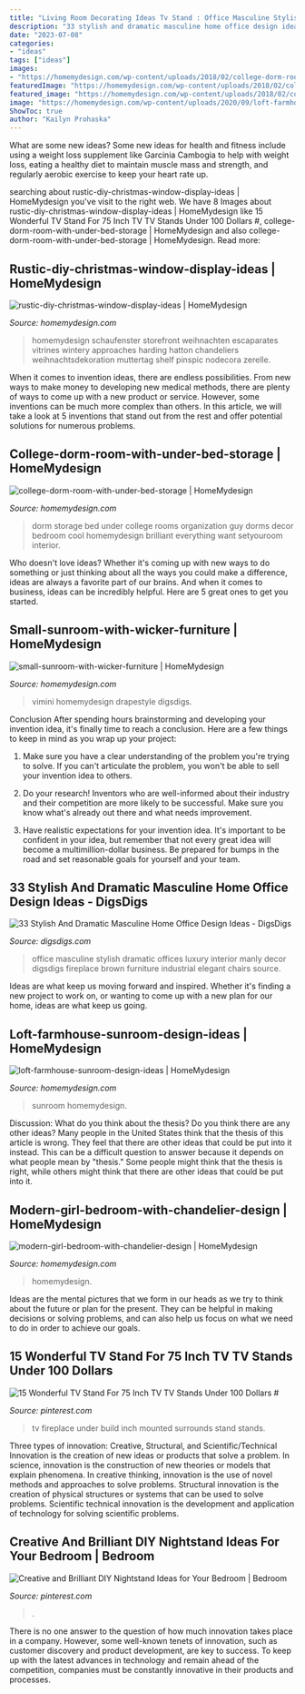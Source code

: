 ```yaml
---
title: "Living Room Decorating Ideas Tv Stand : Office Masculine Stylish Dramatic Offices Luxury Interior Manly Decor Digsdigs Fireplace Brown Furniture Industrial Elegant Chairs Source"
description: "33 stylish and dramatic masculine home office design ideas"
date: "2023-07-08"
categories:
- "ideas"
tags: ["ideas"]
images:
- "https://homemydesign.com/wp-content/uploads/2018/02/college-dorm-room-with-under-bed-storage.jpg"
featuredImage: "https://homemydesign.com/wp-content/uploads/2018/02/college-dorm-room-with-under-bed-storage.jpg"
featured_image: "https://homemydesign.com/wp-content/uploads/2018/02/college-dorm-room-with-under-bed-storage.jpg"
image: "https://homemydesign.com/wp-content/uploads/2020/09/loft-farmhouse-sunroom-design-ideas.jpg"
ShowToc: true
author: "Kailyn Prohaska"
---
```



What are some new ideas?
Some new ideas for health and fitness include using a weight loss supplement like Garcinia Cambogia to help with weight loss, eating a healthy diet to maintain muscle mass and strength, and regularly aerobic exercise to keep your heart rate up.

	

		
searching about rustic-diy-christmas-window-display-ideas | HomeMydesign you've visit to the right web. We have 8 Images about rustic-diy-christmas-window-display-ideas | HomeMydesign like 15 Wonderful TV Stand For 75 Inch TV TV Stands Under 100 Dollars #, college-dorm-room-with-under-bed-storage | HomeMydesign and also college-dorm-room-with-under-bed-storage | HomeMydesign. Read more:
		
    
## Rustic-diy-christmas-window-display-ideas | HomeMydesign

<img loading=lazy src="https://homemydesign.com/wp-content/uploads/2019/12/rustic-diy-christmas-window-display-ideas.jpg" onerror="this.onerror=null;this.src='https://tse3.mm.bing.net/th?id=OIP.B2GyvO4a4bzXXqe_WqE0rgHaJ4&amp;pid=15.1';" alt="rustic-diy-christmas-window-display-ideas | HomeMydesign">

_Source: homemydesign.com_

>homemydesign schaufenster storefront weihnachten escaparates vitrines wintery approaches harding hatton chandeliers weihnachtsdekoration muttertag shelf pinspic nodecora zerelle. 

	

When it comes to invention ideas, there are endless possibilities. From new ways to make money to developing new medical methods, there are plenty of ways to come up with a new product or service. However, some inventions can be much more complex than others. In this article, we will take a look at 5 inventions that stand out from the rest and offer potential solutions for numerous problems.

    
## College-dorm-room-with-under-bed-storage | HomeMydesign

<img loading=lazy src="https://homemydesign.com/wp-content/uploads/2018/02/college-dorm-room-with-under-bed-storage.jpg" onerror="this.onerror=null;this.src='https://tse1.mm.bing.net/th?id=OIP.RPDwmt3RNCHjCWy9tMs_JQHaL7&amp;pid=15.1';" alt="college-dorm-room-with-under-bed-storage | HomeMydesign">

_Source: homemydesign.com_

>dorm storage bed under college rooms organization guy dorms decor bedroom cool homemydesign brilliant everything want setyouroom interior. 

	

Who doesn't love ideas? Whether it's coming up with new ways to do something or just thinking about all the ways you could make a difference, ideas are always a favorite part of our brains. And when it comes to business, ideas can be incredibly helpful. Here are 5 great ones to get you started.

    
## Small-sunroom-with-wicker-furniture | HomeMydesign

<img loading=lazy src="https://homemydesign.com/wp-content/uploads/2015/09/small-sunroom-with-wicker-furniture.jpg" onerror="this.onerror=null;this.src='https://tse2.mm.bing.net/th?id=OIP.6Ldhp-pT7SQyuLMIDHyOsAHaLV&amp;pid=15.1';" alt="small-sunroom-with-wicker-furniture | HomeMydesign">

_Source: homemydesign.com_

>vimini homemydesign drapestyle digsdigs. 

	

Conclusion
After spending hours brainstorming and developing your invention idea, it's finally time to reach a conclusion. Here are a few things to keep in mind as you wrap up your project:
1. Make sure you have a clear understanding of the problem you're trying to solve. If you can't articulate the problem, you won't be able to sell your invention idea to others.

2. Do your research! Inventors who are well-informed about their industry and their competition are more likely to be successful. Make sure you know what's already out there and what needs improvement.

3. Have realistic expectations for your invention idea. It's important to be confident in your idea, but remember that not every great idea will become a multimillion-dollar business. Be prepared for bumps in the road and set reasonable goals for yourself and your team.

    
## 33 Stylish And Dramatic Masculine Home Office Design Ideas - DigsDigs

<img loading=lazy src="http://www.digsdigs.com/photos/stylish-and-dramatic-masculine-home-offices-30.jpg" onerror="this.onerror=null;this.src='https://tse4.mm.bing.net/th?id=OIP.09lkqQfkoEH0rQTfSgBwOgHaJ4&amp;pid=15.1';" alt="33 Stylish And Dramatic Masculine Home Office Design Ideas - DigsDigs">

_Source: digsdigs.com_

>office masculine stylish dramatic offices luxury interior manly decor digsdigs fireplace brown furniture industrial elegant chairs source. 

	

Ideas are what keep us moving forward and inspired. Whether it's finding a new project to work on, or wanting to come up with a new plan for our home, ideas are what keep us going.

    
## Loft-farmhouse-sunroom-design-ideas | HomeMydesign

<img loading=lazy src="https://homemydesign.com/wp-content/uploads/2020/09/loft-farmhouse-sunroom-design-ideas.jpg" onerror="this.onerror=null;this.src='https://tse1.mm.bing.net/th?id=OIP.6RavIvInNgDQYhCDhflveAHaKR&amp;pid=15.1';" alt="loft-farmhouse-sunroom-design-ideas | HomeMydesign">

_Source: homemydesign.com_

>sunroom homemydesign. 

	

Discussion: What do you think about the thesis? Do you think there are any other ideas?
Many people in the United States think that the thesis of this article is wrong. They feel that there are other ideas that could be put into it instead. This can be a difficult question to answer because it depends on what people mean by "thesis." Some people might think that the thesis is right, while others might think that there are other ideas that could be put into it.

    
## Modern-girl-bedroom-with-chandelier-design | HomeMydesign

<img loading=lazy src="https://homemydesign.com/wp-content/uploads/2020/12/modern-girl-bedroom-with-chandelier-design.jpg" onerror="this.onerror=null;this.src='https://tse1.mm.bing.net/th?id=OIP.H9fYfi5-LKGzLxBSyGZBhQHaLG&amp;pid=15.1';" alt="modern-girl-bedroom-with-chandelier-design | HomeMydesign">

_Source: homemydesign.com_

>homemydesign. 

	

Ideas are the mental pictures that we form in our heads as we try to think about the future or plan for the present. They can be helpful in making decisions or solving problems, and can also help us focus on what we need to do in order to achieve our goals.

    
## 15 Wonderful TV Stand For 75 Inch TV TV Stands Under 100 Dollars #

<img loading=lazy src="https://i.pinimg.com/736x/09/46/5a/09465a071846defcfe85ea18d2513f93.jpg" onerror="this.onerror=null;this.src='https://tse3.mm.bing.net/th?id=OIP.B1-z3CFiN4j6eV6HSGGO6QHaJ3&amp;pid=15.1';" alt="15 Wonderful TV Stand For 75 Inch TV TV Stands Under 100 Dollars #">

_Source: pinterest.com_

>tv fireplace under build inch mounted surrounds stand stands. 

	

Three types of innovation: Creative, Structural, and Scientific/Technical
Innovation is the creation of new ideas or products that solve a problem. In science, innovation is the construction of new theories or models that explain phenomena. In creative thinking, innovation is the use of novel methods and approaches to solve problems. Structural innovation is the creation of physical structures or systems that can be used to solve problems. Scientific technical innovation is the development and application of technology for solving scientific problems.

    
## Creative And Brilliant DIY Nightstand Ideas For Your Bedroom | Bedroom

<img loading=lazy src="https://i.pinimg.com/736x/69/2e/92/692e927ccdeffb38e4f13826f404ffcd.jpg" onerror="this.onerror=null;this.src='https://tse2.mm.bing.net/th?id=OIP.Dg4yelLAYhRKmdQ0sRRLgQHaKv&amp;pid=15.1';" alt="Creative and Brilliant DIY Nightstand Ideas for Your Bedroom | Bedroom">

_Source: pinterest.com_

>. 

	

There is no one answer to the question of how much innovation takes place in a company. However, some well-known tenets of innovation, such as customer discovery and product development, are key to success. To keep up with the latest advances in technology and remain ahead of the competition, companies must be constantly innovative in their products and processes.

